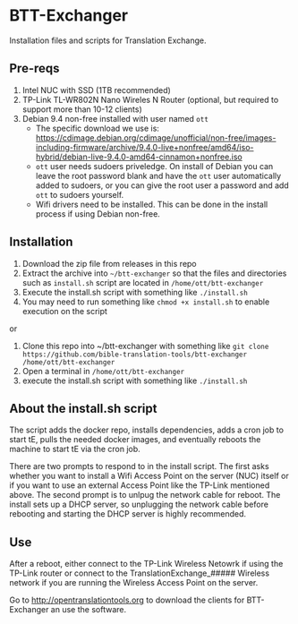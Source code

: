 # BTT-Exchanger
Installation files and scripts for Translation Exchange.

## Pre-reqs
1. Intel NUC with SSD (1TB recommended)
1. TP-Link TL-WR802N Nano Wireles N Router (optional, but required to support more than 10-12 clients)
1. Debian 9.4 non-free installed with user named `ott`
    * The specific download we use is: https://cdimage.debian.org/cdimage/unofficial/non-free/images-including-firmware/archive/9.4.0-live+nonfree/amd64/iso-hybrid/debian-live-9.4.0-amd64-cinnamon+nonfree.iso
    * `ott` user needs sudoers priveledge. On install of Debian you can leave the root password blank and have the `ott` user automatically added to sudoers, or you can give the root user a password and add `ott` to sudoers yourself.
    * Wifi drivers need to be installed. This can be done in the install process if using Debian non-free.

## Installation

1. Download the zip file from releases in this repo
1. Extract the archive into `~/btt-exchanger` so that the files and directories such as `install.sh` script are located in `/home/ott/btt-exchanger`
1. Execute the install.sh script with something like `./install.sh`
1. You may need to run something like `chmod +x install.sh` to enable execution on the script

or

1. Clone this repo into ~/btt-exchanger with something like `git clone https://github.com/bible-translation-tools/btt-exchanger /home/ott/btt-exchanger`
1. Open a terminal in `/home/ott/btt-exchanger`
1. execute the install.sh script with something like `./install.sh`


## About the install.sh script
The script adds the docker repo, installs dependencies, adds a cron job to start tE, pulls the needed docker images, and eventually reboots the machine to start tE via the cron job.

There are two prompts to respond to in the install script. The first asks whether you want to install a Wifi Access Point on the server (NUC) itself or if you want to use an external Access Point like the TP-Link mentioned above. The second prompt is to unlpug the network cable for reboot. The install sets up a DHCP server, so unplugging the network cable before rebooting and starting the DHCP server is highly recommended. 

## Use
After a reboot, either connect to the TP-Link Wireless Netowrk if using the TP-Link router or connect to the TranslationExchange_##### Wireless network if you are running the Wireless Access Point on the server.

Go to http://opentranslationtools.org to download the clients for BTT-Exchanger an use the software.
